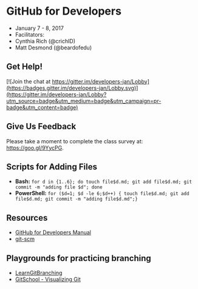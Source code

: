 # GitHub for Developers

- January 7 - 8, 2017
- Facilitators:
 - Cynthia Rich (@crichID)
 - Matt Desmond (@beardofedu)

## Get Help!

[![Join the chat at https://gitter.im/developers-jan/Lobby](https://badges.gitter.im/developers-jan/Lobby.svg)](https://gitter.im/developers-jan/Lobby?utm_source=badge&utm_medium=badge&utm_campaign=pr-badge&utm_content=badge)

## Give Us Feedback

Please take a moment to complete the class survey at: https://goo.gl/9YycPG.

## Scripts for Adding Files

- **Bash:** `for d in {1..6}; do touch file$d.md; git add file$d.md; git commit -m "adding file $d"; done`
- **PowerShell:** `for ($d=1; $d -le 6;$d++) { touch file$d.md; git add file$d.md; git commit -m "adding file$d.md";}`

## Resources

- [GitHub for Developers Manual](github-for-developers-student-manual.pdf)
- [git-scm](https://git-scm.com)

## Playgrounds for practicing branching
- [LearnGitBranching](http://learngitbranching.js.org/?NODEMO)
- [GitSchool - Visualizing Git](http://git-school.github.io/visualizing-git/)
